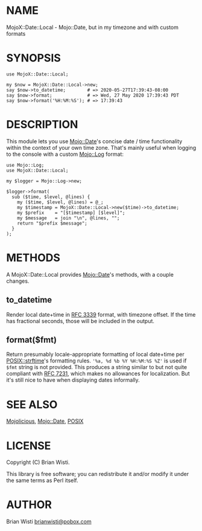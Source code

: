 # NAME

MojoX::Date::Local - Mojo::Date, but in my timezone and with custom formats

# SYNOPSIS

    use MojoX::Date::Local;

    my $now = MojoX::Date::Local->new;
    say $now->to_datetime;        # => 2020-05-27T17:39:43-08:00
    say $now->format;             # => Wed, 27 May 2020 17:39:43 PDT
    say $now->format('%H:%M:%S'); # => 17:39:43

# DESCRIPTION

This module lets you use [Mojo::Date](https://metacpan.org/pod/Mojo%3A%3ADate)'s concise date / time functionality within the context of your own time zone.
That's mainly useful when logging to the console with a custom [Mojo::Log](https://metacpan.org/pod/Mojo%3A%3ALog) format:

    use Mojo::Log;
    use MojoX::Date::Local;

    my $logger = Mojo::Log->new;

    $logger->format(
      sub ($time, $level, @lines) {
        my ($time, $level, @lines) = @_;
        my $timestamp = MojoX::Date::Local->new($time)->to_datetime;
        my $prefix    = "[$timestamp] [$level]";
        my $message   = join "\n", @lines, "";
        return "$prefix $message";
      }
    );

# METHODS

A MojoX::Date::Local provides [Mojo::Date](https://metacpan.org/pod/Mojo%3A%3ADate)'s methods, with a couple changes.

## to\_datetime

Render local date+time in [RFC 3339](http://tools.ietf.org/html/rfc3339) format, with timezone offset.
If the time has fractional seconds, those will be included in the output.

## format($fmt)

Return presumably locale-appropriate formatting of local date+time per [POSIX::strftime](https://metacpan.org/pod/POSIX%3A%3Astrftime)'s formatting rules.
`'%a, %d %b %Y %H:%M:%S %Z'` is used if `$fmt` string is not provided. This produces a string similar to but
not quite compliant with [RFC 7231](https://tools.ietf.org/html/rfc7231#section-7.1.1.1), which makes no
allowances for localization. But it's still nice to have when displaying dates informally.

# SEE ALSO

[Mojolicious](https://metacpan.org/pod/Mojolicious), [Mojo::Date](https://metacpan.org/pod/Mojo%3A%3ADate), [POSIX](https://metacpan.org/pod/POSIX)

# LICENSE

Copyright (C) Brian Wisti.

This library is free software; you can redistribute it and/or modify
it under the same terms as Perl itself.

# AUTHOR

Brian Wisti <brianwisti@pobox.com>
